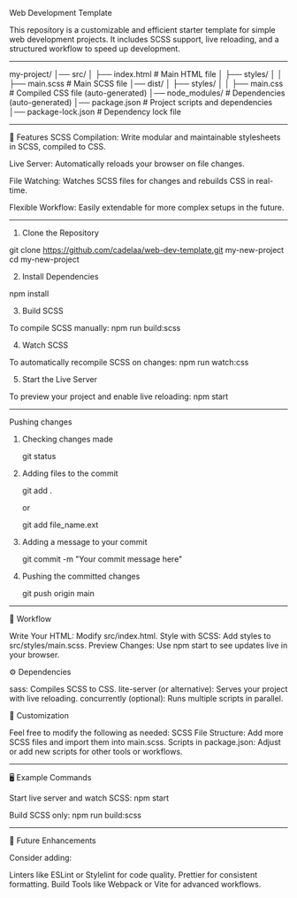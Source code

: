 Web Development Template

This repository is a customizable and efficient starter template for simple web development projects. It includes SCSS support, live reloading, and a structured workflow to speed up development.


---


my-project/
│── src/
│   ├── index.html        # Main HTML file
│   ├── styles/
│   │   ├── main.scss     # Main SCSS file
│── dist/
│   ├── styles/
│   │   ├── main.css      # Compiled CSS file (auto-generated)
│── node_modules/         # Dependencies (auto-generated)
│── package.json          # Project scripts and dependencies
│── package-lock.json     # Dependency lock file


---


🚀 Features
SCSS Compilation: Write modular and maintainable stylesheets in SCSS, compiled to CSS.

Live Server: Automatically reloads your browser on file changes.

File Watching: Watches SCSS files for changes and rebuilds CSS in real-time.

Flexible Workflow: Easily extendable for more complex setups in the future.

---

1. Clone the Repository

git clone https://github.com/cadelaa/web-dev-template.git my-new-project
cd my-new-project

2. Install Dependencies

npm install

3. Build SCSS

To compile SCSS manually:
npm run build:scss

4. Watch SCSS

To automatically recompile SCSS on changes:
npm run watch:css

5. Start the Live Server

To preview your project and enable live reloading:
npm start

---


Pushing changes

1. Checking changes made
   
   git status


2. Adding files to the commit

   git add .

   or 

   git add file_name.ext


3. Adding a message to your commit

   git commit -m "Your commit message here"


4. Pushing the committed changes

   git push origin main


---


🌟 Workflow

Write Your HTML: Modify src/index.html.
Style with SCSS: Add styles to src/styles/main.scss.
Preview Changes: Use npm start to see updates live in your browser.

⚙️ Dependencies

sass: Compiles SCSS to CSS.
lite-server (or alternative): Serves your project with live reloading.
concurrently (optional): Runs multiple scripts in parallel.

📝 Customization

Feel free to modify the following as needed:
SCSS File Structure: Add more SCSS files and import them into main.scss.
Scripts in package.json: Adjust or add new scripts for other tools or workflows.


---


🖥️ Example Commands

Start live server and watch SCSS:
npm start


Build SCSS only:
npm run build:scss


---


📖 Future Enhancements

Consider adding:

Linters like ESLint or Stylelint for code quality.
Prettier for consistent formatting.
Build Tools like Webpack or Vite for advanced workflows.
